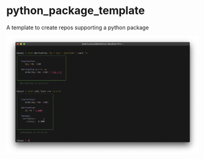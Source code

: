 # python_package_template
A template to create repos supporting a python package

<img src='imgs/example.png' width:800px></img>